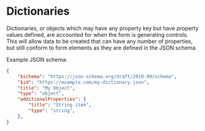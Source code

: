 <!-- title: Dictionaries -->

# Dictionaries

Dictionaries, or objects which may have any property key but have property values defined, are accounted for when the form is generating controls. This will allow data to be created that can have any number of properties, but still conform to form elements as they are defined in the JSON schema.

Example JSON schema:
```json
{
    "$schema": "https://json-schema.org/draft/2019-09/schema",
    "$id": "https://example.com/my-dictionary.json",
    "title": "My Object",
    "type": "object",
    "additionalProperties": {
        "title": "String item",
        "type": "string",
    },
}
```